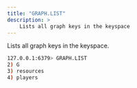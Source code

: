 ```yaml
---
title: "GRAPH.LIST"
description: >
    Lists all graph keys in the keyspace
---
```


Lists all graph keys in the keyspace.
```sh
127.0.0.1:6379> GRAPH.LIST
2) G
3) resources
4) players
```
